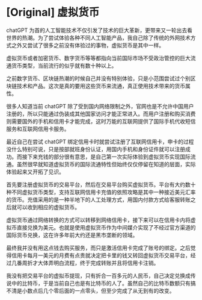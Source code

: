 # [Original] 虚拟货币


chatGPT 为首的人工智能技术不仅引发了技术的巨大革新，更带来又一轮出去看世界的热潮。为了尝试体验各种不同人工智能产品，我自己除了传统的外网技术方式之外又尝试了很多之前没有体验过的事物，虚拟货币是其中一样。

虚拟货币或者加密货币、数字货币等等都指向当前国际市场不受政治管控的巨大流通货币类型，当前流行的似乎就有数十种以上。

之前数字货币、区块链热潮的时候自己并没有特别体验，只是小范围尝试过个别区块链技术和产品。这次是真的要用这些货币来流通，真正使用技术带来的货币属性。

很多人知道当前 chatGPT 除了受到国内网络限制之外，官网也是不允许中国用户注册的，所以只能通过伪装成其他国家访问才能正常进入。而用户注册和购买消费则需要国外的手机和信用卡才能完成，这时万能的互联网提供了国际手机代收短信服务和互联网信用卡服务。

最近自己在尝试 chatGPT 绑定信用卡时就尝试注册了互联网信用卡，申卡的过程没什么特别可说，只是按部就班身份认证，用国内手机和身份证件就可以注册成功。而接下来充钱的部分很有意思，是自己第一次实际体验到虚拟货币实现国际流通。虽然很早就知道虚拟货币的国际流通特性但始终仅仅停留在知道的层面，实际体验起来又开拓了见识。

首先要注册虚拟货币的交易平台，然后在交易平台购买虚拟货币。平台有大约数十种不同虚拟货币类型，支持互联网信用卡充值的依照攻略是其中一种接近美元汇率的货币。充值采用的是一种半地下的人工处理方式，用国内付款方式给客服转账之后就可以收到相应的虚拟货币。

虚拟货币通过网络转换的方式可以转移到网络信用卡，接下来可以在信用卡内将虚拟币直接兑换为美元。也就是使用虚拟货币作为中间媒介实现了不经过官方渠道的国际货币兑换，这在许多年前大约还是黑市垄断的领域。

最终我并没有用这点钱去购买服务，而只是激活信用卡完成了账号的绑定。之后觉得信用卡每月一美元的月费有点贵就决定把卡里的钱又转回虚拟货币交易平台，经过几番周折才大体弄明白流程，终于完成转账并且将信用卡注销。

我没有把交易平台的虚拟币提现，只有折合一百多元的人民币，自己决定兑换成传说中的比特币，于是当前自己也是有比特币的人了。虽然自己的比特币数额只有搞不清是小数点后几个零后面的一点零头，但至少完成了从无到有的改变。
